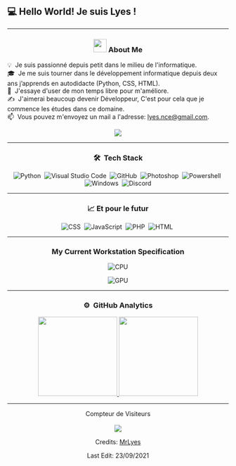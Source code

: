 <h2>💻 Hello World! Je suis Lyes !</h2>

---
### <p align="center"><img src="https://media.giphy.com/media/iY8CRBdQXODJSCERIr/giphy.gif" width="30px">&nbsp;About Me</p>

   💡 &nbsp;Je suis passionné depuis petit dans le milieu de l'informatique.\
   🎓 &nbsp;Je me suis tourner dans le développement informatique depuis deux ans j’apprends en autodidacte (Python, CSS, HTML).\
   🌱 &nbsp;J'essaye d'user de mon temps libre pour m'améliore.\
   ✍️ &nbsp;J'aimerai beaucoup devenir Développeur, C'est pour cela que je commence les études dans ce domaine.\
   📫 &nbsp;Vous pouvez m'envoyez un mail a l'adresse: lyes.nce@gmail.com.
<p align="center"><img src="https://discord.c99.nl/widget/theme-3/507566264663670810.png"></p>

-----
### <p align="center">🛠 &nbsp;Tech Stack</p>

<div align="center">

![Python](https://img.shields.io/badge/-Python-05122A?style=flat&logo=python)&nbsp;
![Visual Studio Code](https://img.shields.io/badge/-Visual%20Studio%20Code-05122A?style=flat&logo=visual-studio-code&logoColor=007ACC)&nbsp;
![GitHub](https://img.shields.io/badge/-GitHub-05122A?style=flat&logo=github)&nbsp;
![Photoshop](https://img.shields.io/badge/-Photoshop-05122A?style=flat&logo=adobe-photoshop)&nbsp;
![Powershell](http://img.shields.io/badge/-Powershell-05122A?style=flat&logo=powershell)&nbsp;
![Windows](http://img.shields.io/badge/-Windows-05122A?style=flat&logo=windows)&nbsp;
![Discord](https://img.shields.io/badge/Discord-05122A?style=flat&logo=discord&logoColor=white)

-----

### <p align="center">📈 Et pour le futur</p>

<div align="center">

![CSS](https://img.shields.io/badge/-CSS-05122A?style=flat&logo=CSS3&logoColor=1572B6)&nbsp;
![JavaScript](https://img.shields.io/badge/-JavaScript-05122A?style=flat&logo=javascript)&nbsp;
![PHP](https://img.shields.io/badge/-PHP-05122A?style=flat&logo=PHP&logoColor=FFA518)&nbsp;
![HTML](https://img.shields.io/badge/-HTML-05122A?style=flat&logo=HTML5)&nbsp;

----


<h3 align="center">
My Current Workstation Specification </h2>

<div align="center">
	

  
![CPU](https://img.shields.io/badge/AMD-Ryzen_7_3700X-ED1C24?style=for-the-badge&logo=amd&logoColor=white)
<br> 
	
![GPU](https://img.shields.io/badge/Nvidia-_GTX_1060-59ff0a?style=for-the-badge&logo=Nvidia&logoColor=white) 



</div>

-----

### <p align="center">⚙️ &nbsp;GitHub Analytics</p>

<p align="center">
<a href="https://github.com/MrLyes">
  <img height="180em" src="https://github-readme-stats-eight-theta.vercel.app/api?username=MrLyes&show_icons=true&theme=algolia&include_all_commits=true&count_private=true"/>
  <img height="180em" src="https://github-readme-stats-eight-theta.vercel.app/api/top-langs/?username=MrLyes&layout=compact&langs_count=8&theme=algolia"/>
</a>
</p>
	
-----

<p align="center"> 
  Compteur de Visiteurs<br/><br/>
  <img src="https://profile-counter.glitch.me/MrLyes/count.svg" />
</p>

Credits: [MrLyes](https://github.com/MrLyes)

Last Edit: 23/09/2021
